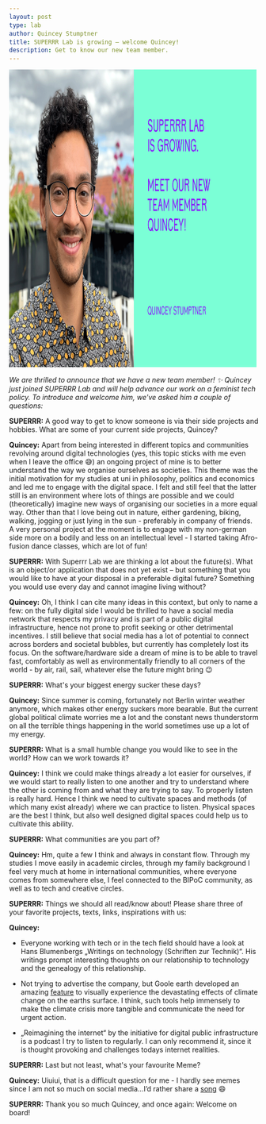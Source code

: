 ```yaml
---
layout: post
type: lab
author: Quincey Stumptner
title: SUPERRR Lab is growing – welcome Quincey!
description: Get to know our new team member. 
---
```


<img src="/assets/img/blog/quincey.png" alt="Portrait of Quincey" width="500" height="600">
<p><em>We are thrilled to announce that we have a new team member! ✨ Quincey just joined SUPERRR Lab and will help advance our work on a feminist tech policy. To introduce and welcome him, we've asked him a couple of questions: </em></p>

<p><b>SUPERRR:</b> A good way to get to know someone is via their side projects and hobbies. What are some of your current side projects, Quincey?</p>
<p><b>Quincey:</b> Apart from being interested in different topics and communities revolving around digital technologies (yes, this topic sticks with me even when I leave the office 😅) an ongoing project of mine is to better understand the way we organise ourselves as societies. This theme was the initial motivation for my studies at uni in philosophy, politics and economics and led me to engage with the digital space. I felt and still feel that the latter still is an environment where lots of things are possible and we could (theoretically) imagine new ways of organising our societies in a more equal way. Other than that I love being out in nature, either gardening, biking, walking, jogging or just lying in the sun - preferably in company of friends. A very personal project at the moment is to engage with my non-german side more on a bodily and less on an intellectual level - I started taking Afro-fusion dance classes, which are lot of fun!</p>

<p><b>SUPERRR:</b> With Superrr Lab we are thinking a lot about the future(s). What is an object/or application that does not yet exist – but something that you would like to have at your disposal in a preferable digital future?
Something you would use every day and cannot imagine living without?
</p>
<p><b>Quincey:</b> Oh, I think I can cite many ideas in this context, but only to name a few: on the fully digital side I would be thrilled to have a social media network that respects my privacy and is part of a public digital infrastructure, hence not prone to profit seeking or other detrimental incentives. I still believe that social media has a lot of potential to connect across borders and societal bubbles, but currently has completely lost its focus. On the software/hardware side a dream of mine is to be able to travel fast, comfortably as well as environmentally friendly to all corners of the world - by air, rail, sail, whatever else the future might bring 😉</p>
  
<p><b>SUPERRR:</b> What's your biggest energy sucker these days?</p>

<p><b>Quincey:</b> Since summer is coming, fortunately not Berlin winter weather anymore, which makes other energy suckers more bearable. But the current global political climate worries me a lot and the constant news thunderstorm on all the terrible things happening in the world sometimes use up a lot of my energy.</p>

<p><b>SUPERRR:</b> What is a small humble change you would like to see in the world? How can we work towards it?</p>

<p><b>Quincey:</b> I think we could make things already a lot easier for ourselves, if we would start to really listen to one another and try to understand where the other is coming from and what they are trying to say. To properly listen is really hard. Hence I think we need to cultivate spaces and methods (of which many exist already) where we can practice to listen. Physical spaces are the best I think, but also well designed digital spaces could help us to cultivate this ability.</p>

<p><b>SUPERRR:</b> What communities are you part of?</p>

<p><b>Quincey:</b> Hm, quite a few I think and always in constant flow. Through my studies I move easily in academic circles, through my family background I feel very much at home in international communities, where everyone comes from somewhere else, I feel connected to the BIPoC community, as well as to tech and creative circles.</p>

<p><b>SUPERRR:</b> Things we should all read/know about! Please share three of your favorite projects, texts, links, inspirations with us:</p>

<p><b>Quincey:</b> 
<ul><li>Everyone working with tech or in the tech field should have a look at Hans Blumenbergs „Writings on technology (Schriften zur Technik)“. His writings prompt interesting thoughts on our relationship to technology and the genealogy of this relationship.</li>

<li><p>Not trying to advertise the company, but Goole earth developed an amazing <a href="https://earthengine.google.com/timelapse/">feature</a> to visually experience the devastating effects of climate change on the earths surface. I think, such tools help immensely to make the climate crisis more tangible and communicate the need for urgent action.</p></li>

<li><p>„Reimagining the internet“ by the initiative for digital public infrastructure is a podcast I try to listen to regularly. I can only recommend it, since it is thought provoking and challenges todays internet realities.</p></li>
</ul>

<p><b>SUPERRR:</b> Last but not least, what's your favourite Meme?</p>
<p><b>Quincey:</b> Uiuiui, that is a difficult question for me - I hardly see memes since I am not so much on social media…I’d rather share a <a href="https://open.spotify.com/track/2g5MgajYBXFrfKVwxoGDSk?si=BWClyfkVSzSQDDkxPdfK1A">song</a> 😄 
</p>

<p><b>SUPERRR:</b> Thank you so much Quincey, and once again: Welcome on board!</p>
